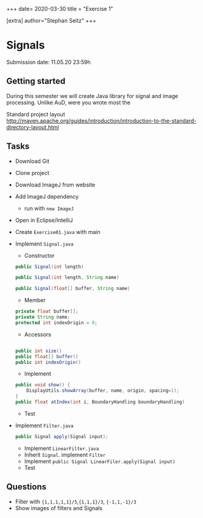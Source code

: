+++
date= 2020-03-30
title = "Exercise 1"

[extra]
author="Stephan Seitz"
+++

# Signals

Submission date: 11.05.20 23:59h

## Getting started

During this semester we will create Java library for signal and image processing.
Unlike AuD, were you wrote most the

Standard project layout
http://maven.apache.org/guides/introduction/introduction-to-the-standard-directory-layout.html

## Tasks

 - Download Git
 - Clone project
 - Download ImageJ from website
 - Add ImageJ dependency
    - run with `new ImageJ`
 - Open in Eclipse/IntelliJ
 - Create `Exercise01.java` with main
 - Implement `Signal.java`
    - Constructor
    ```java
	public Signal(int length) 

	public Signal(int length, String name)

	public Signal(float[] buffer, String name) 
    ```
    - Member

    ```java
	private float buffer[];
	private String name;
	protected int indexOrigin = 0;
    ```

    - Accessors

	```java

	public int size() 
	public float[] buffer() 
	public int indexOrigin()
	```


    - Implement
	```java
	public void show() {
		DisplayUtils.showArray(buffer, name, origin, spacing=1);
	}
	public float atIndex(int i, BoundaryHandling boundaryHandling)
	```
    
    - Test

 - Implement `Filter.java`
     ```java
	public Signal apply(Signal input);
     ```


    - Implement `LinearFilter.java`
    - Inherit `Signal`. implement `Filter`
    - Implement `public Signal LinearFiler.apply(Signal input)`
    - Test

## Questions

- Filter with `{1,1,1,1,1}/5`,`{1,1,1}/3`, `{-1,1,-1}/3`
- Show images of filters and Signals
<!--- Observe FFT. How do the filters affect the spectrum?-->

